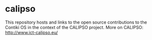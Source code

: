calipso
=======

This repository hosts and links to the open source contributions to the Contiki OS in the context of the CALIPSO project. More on CALIPSO: http://www.ict-calipso.eu/
